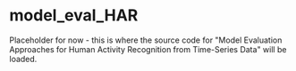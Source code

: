 # model_eval_HAR

Placeholder for now - this is where the source code for "Model Evaluation Approaches for Human Activity Recognition from Time-Series Data" will be loaded.
